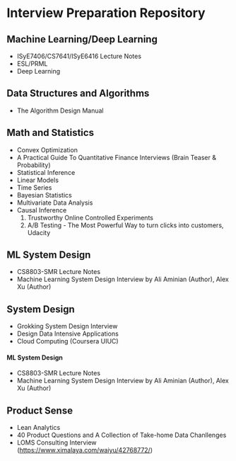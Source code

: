 # Interview Preparation Repository

## Machine Learning/Deep Learning
- ISyE7406/CS7641/ISyE6416 Lecture Notes
- ESL/PRML
- Deep Learning

## Data Structures and Algorithms
- The Algorithm Design Manual

## Math and Statistics
- Convex Optimization
- A Practical Guide To Quantitative Finance Interviews (Brain Teaser & Probability)
- Statistical Inference
- Linear Models
- Time Series
- Bayesian Statistics
- Multivariate Data Analysis
- Causal Inference
  1. Trustworthy Online Controlled Experiments
  2. A/B Testing - The Most Powerful Way to turn clicks into customers, Udacity

## ML System Design
- CS8803-SMR Lecture Notes
- Machine Learning System Design Interview by Ali Aminian (Author), Alex Xu (Author)

## System Design
- Grokking System Design Interview
- Design Data Intensive Applications
- Cloud Computing (Coursera UIUC)

#### ML System Design
- CS8803-SMR Lecture Notes
- Machine Learning System Design Interview by Ali Aminian (Author), Alex Xu (Author)

## Product Sense
- Lean Analytics
- 40 Product Questions and A Collection of Take-home Data Chanllenges 
- LOMS Consulting Interview (https://www.ximalaya.com/waiyu/42768772/)
